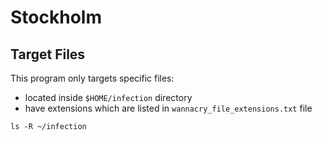 # Stockholm

## Target Files
This program only targets specific files:
- located inside `$HOME/infection` directory
- have extensions which are listed in `wannacry_file_extensions.txt` file
```
ls -R ~/infection
```
